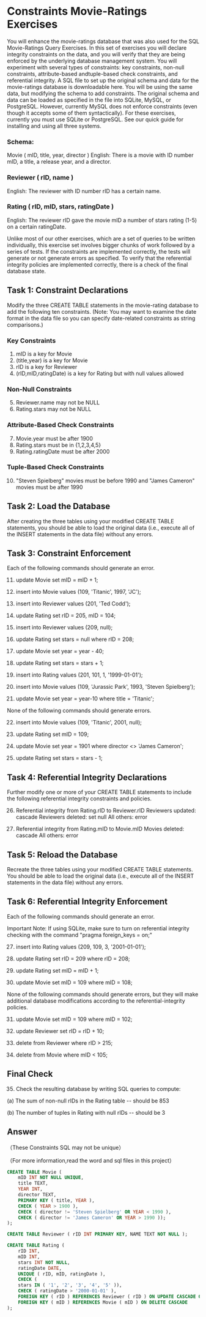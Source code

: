 # Constraints Movie-Ratings Exercises

You will enhance the movie-ratings database that was also used for the SQL Movie-Ratings Query Exercises. In this set of exercises you will declare integrity constraints on the data, and you will verify that they are being enforced by the underlying database management system. You will experiment with several types of constraints: key constraints, non-null constraints, attribute-based andtuple-based check constraints, and referential integrity. A SQL file to set up the original schema and data for the movie-ratings database is downloadable here. You will be using the same data, but modifying the schema to add constraints. The original schema and data can be loaded as specified in the file into SQLite, MySQL, or PostgreSQL. However, currently MySQL does not enforce constraints (even though it accepts some of them syntactically). For these exercises, currently you must use SQLite or PostgreSQL. See our quick guide for installing and using all three systems.

### Schema:
Movie ( mID, title, year, director )
English: There is a movie with ID number mID, a title, a release year, and a director.

### Reviewer ( rID, name )
English: The reviewer with ID number rID has a certain name.

### Rating ( rID, mID, stars, ratingDate )
English: The reviewer rID gave the movie mID a number of stars rating (1-5) on a certain ratingDate.

Unlike most of our other exercises, which are a set of queries to be written individually, this exercise set involves bigger chunks of work followed by a series of tests. If the constraints are implemented correctly, the tests will generate or not generate errors as specified. To verify that the referential integrity policies are implemented correctly, there is a check of the final database state.


## Task 1: Constraint Declarations

Modify the three CREATE TABLE statements in the movie-rating database to add the following ten constraints. (Note: You may want to examine the date format in the data file so you can specify date-related constraints as string comparisons.)

### Key Constraints

1.  mID is a key for Movie
2.  (title,year) is a key for Movie
3.  rID is a key for Reviewer
4.  (rID,mID,ratingDate) is a key for Rating but with null values allowed

### Non-Null Constraints

5.  Reviewer.name may not be NULL
6.  Rating.stars may not be NULL

### Attribute-Based Check Constraints

7.  Movie.year must be after 1900
8.  Rating.stars must be in {1,2,3,4,5}
9.  Rating.ratingDate must be after 2000

### Tuple-Based Check Constraints

10.  "Steven Spielberg" movies must be before 1990 and "James Cameron" movies must be after 1990


## Task 2: Load the Database

After creating the three tables using your modified CREATE TABLE statements, you should be able to load the original data (i.e., execute all of the INSERT statements in the data file) without any errors.

## Task 3: Constraint Enforcement

Each of the following commands should generate an error.

11.  update Movie set mID = mID + 1;

12.  insert into Movie values (109, 'Titanic', 1997, 'JC');

13.  insert into Reviewer values (201, 'Ted Codd');

14.  update Rating set rID = 205, mID = 104;

15.  insert into Reviewer values (209, null);

16.  update Rating set stars = null where rID = 208;

17.  update Movie set year = year - 40;

18.  update Rating set stars = stars + 1;

19.  insert into Rating values (201, 101, 1, '1999-01-01');

20.  insert into Movie values (109, 'Jurassic Park', 1993, 'Steven Spielberg');

21.  update Movie set year = year-10 where title = 'Titanic';

None of the following commands should generate errors.

22.  insert into Movie values (109, 'Titanic', 2001, null);

23.  update Rating set mID = 109;

24.  update Movie set year = 1901 where director <> 'James Cameron';

25.  update Rating set stars = stars - 1;


## Task 4: Referential Integrity Declarations

Further modify one or more of your CREATE TABLE statements to include the following referential integrity constraints and policies.

26.  Referential integrity from Rating.rID to Reviewer.rID
          Reviewers updated: cascade
          Reviewers deleted: set null
          All others: error

26.  Referential integrity from Rating.mID to Movie.mID
          Movies deleted: cascade
          All others: error


## Task 5: Reload the Database

Recreate the three tables using your modified CREATE TABLE statements. You should be able to load the original data (i.e., execute all of the INSERT statements in the data file) without any errors.


## Task 6: Referential Integrity Enforcement

Each of the following commands should generate an error.

Important Note: If using SQLite, make sure to turn on referential integrity checking with the command "pragma foreign_keys = on;"

27.  insert into Rating values (209, 109, 3, '2001-01-01');

28.  update Rating set rID = 209 where rID = 208;

29.  update Rating set mID = mID + 1;

30.  update Movie set mID = 109 where mID = 108;

None of the following commands should generate errors, but they will make additional database modifications according to the referential-integrity policies.

31.  update Movie set mID = 109 where mID = 102;

32.  update Reviewer set rID = rID + 10;

33.  delete from Reviewer where rID > 215;

34.  delete from Movie where mID < 105;

## Final Check

35.  Check the resulting database by writing SQL queries to compute:

  (a) The sum of non-null rIDs in the Rating table -- should be 853

  (b) The number of tuples in Rating with null rIDs -- should be 3
  
## Answer

（These Constraints SQL may not be unique）

（For more information,read the word and sql files in this project）
```sql
CREATE TABLE Movie (
	mID INT NOT NULL UNIQUE,
	title TEXT,
	YEAR INT,
	director TEXT,
	PRIMARY KEY ( title, YEAR ),
	CHECK ( YEAR > 1900 ),
	CHECK ( director != 'Steven Spielberg' OR YEAR < 1990 ),
    CHECK ( director != 'James Cameron' OR YEAR > 1990 ));
);
```
```sql
CREATE TABLE Reviewer ( rID INT PRIMARY KEY, NAME TEXT NOT NULL );
```
```sql
CREATE TABLE Rating (
	rID INT,
	mID INT,
	stars INT NOT NULL,
	ratingDate DATE,
	UNIQUE ( rID, mID, ratingDate ),
	CHECK (
	stars IN ( '1', '2', '3', '4', '5' )),
	CHECK ( ratingDate > '2000-01-01' ),
	FOREIGN KEY ( rID ) REFERENCES Reviewer ( rID ) ON UPDATE CASCADE ON DELETE SET NULL,
	FOREIGN KEY ( mID ) REFERENCES Movie ( mID ) ON DELETE CASCADE 
);
```
